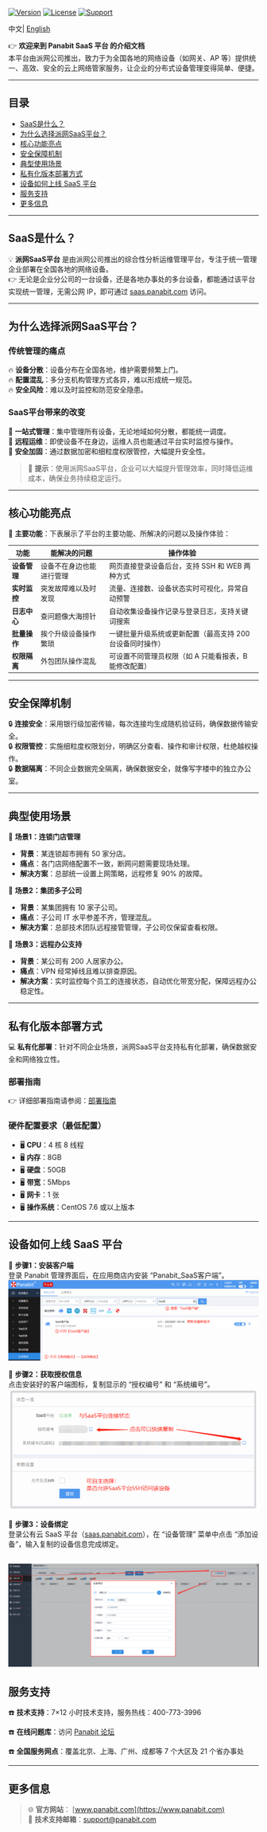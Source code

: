 
[![Version](https://img.shields.io/badge/version-1.0-blue.svg)](https://github.com/Panabit/SaaS)
[![License](https://img.shields.io/badge/license-MIT-green.svg)](LICENSE)
[![Support](https://img.shields.io/badge/support-7x12-blue.svg)](https://bbs.panabit.com)

<p>
    中文| <a href="README.md"> English <a/>  
</p>

👉 **欢迎来到 Panabit SaaS 平台 的介绍文档**  
本平台由派网公司推出，致力于为全国各地的网络设备（如网关、AP 等）提供统一、高效、安全的云上网络管家服务，让企业的分布式设备管理变得简单、便捷。

---

## 目录

- [SaaS是什么？](#saas是什么)
- [为什么选择派网SaaS平台？](#为什么选择派网saas平台)
- [核心功能亮点](#核心功能亮点)
- [安全保障机制](#安全保障机制)
- [典型使用场景](#典型使用场景)
- [私有化版本部署方式](#私有化版本部署方式)
- [设备如何上线 SaaS 平台](#设备如何上线-saas-平台)
- [服务支持](#服务支持)
- [更多信息](#更多信息)

---

## SaaS是什么？

💡 **派网SaaS平台** 是由派网公司推出的综合性分析运维管理平台，专注于统一管理企业部署在全国各地的网络设备。  
👉 无论是企业分公司的一台设备，还是各地办事处的多台设备，都能通过该平台实现统一管理，无需公网 IP，即可通过 [saas.panabit.com](https://saas.panabit.com) 访问。

---

## 为什么选择派网SaaS平台？

### 传统管理的痛点

🔥 **设备分散**：设备分布在全国各地，维护需要频繁上门。  
🔥 **配置混乱**：多分支机构管理方式各异，难以形成统一规范。  
🔥 **安全风险**：难以及时监控和防范安全隐患。

### SaaS平台带来的改变

🚀 **一站式管理**：集中管理所有设备，无论地域如何分散，都能统一调度。  
🚀 **远程运维**：即使设备不在身边，运维人员也能通过平台实时监控与操作。  
🚀 **安全加固**：通过数据加密和细粒度权限管控，大幅提升安全性。

> 💬 **提示**：使用派网SaaS平台，企业可以大幅提升管理效率，同时降低运维成本，确保业务持续稳定运行。

---

## 核心功能亮点

🔹 **主要功能**：下表展示了平台的主要功能、所解决的问题以及操作体验：

| **功能**   | **能解决的问题**             | **操作体验**                                              |
| ---------- | ---------------------------- | --------------------------------------------------------- |
| **设备管理** | 设备不在身边也能进行管理      | 网页直接登录设备后台，支持 SSH 和 WEB 两种方式               |
| **实时监控** | 突发故障难以及时发现          | 流量、连接数、设备状态实时可视化，异常自动预警               |
| **日志中心** | 查问题像大海捞针              | 自动收集设备操作记录与登录日志，支持关键词搜索               |
| **批量操作** | 挨个升级设备操作繁琐          | 一键批量升级系统或更新配置（最高支持 200 台设备同时操作）       |
| **权限隔离** | 外包团队操作混乱              | 可设置不同管理员权限（如 A 只能看报表，B 能修改配置）           |

---

## 安全保障机制

🔒 **连接安全**：采用银行级加密传输，每次连接均生成随机验证码，确保数据传输安全。  
🔒 **权限管控**：实施细粒度权限划分，明确区分查看、操作和审计权限，杜绝越权操作。  
🔒 **数据隔离**：不同企业数据完全隔离，确保数据安全，就像写字楼中的独立办公室。

---

## 典型使用场景

📌 **场景1：连锁门店管理**  
- **背景**：某连锁超市拥有 50 家分店。  
- **痛点**：各门店网络配置不一致，断网问题需要现场处理。  
- **解决方案**：总部统一设置上网策略，远程修复 90% 的故障。

📌 **场景2：集团多子公司**  
- **背景**：某集团拥有 10 家子公司。  
- **痛点**：子公司 IT 水平参差不齐，管理混乱。  
- **解决方案**：总部技术团队远程接管管理，子公司仅保留查看权限。

📌 **场景3：远程办公支持**  
- **背景**：某公司有 200 人居家办公。  
- **痛点**：VPN 经常掉线且难以排查原因。  
- **解决方案**：实时监控每个员工的连接状态，自动优化带宽分配，保障远程办公稳定性。

---

## 私有化版本部署方式

💻 **私有化部署**：针对不同企业场景，派网SaaS平台支持私有化部署，确保数据安全和网络独立性。

### 部署指南

👉 详细部署指南请参阅：[部署指南](https://bbs.panabit.com/thread-23981-1-1.html)

### 硬件配置要求（最低配置）

- 🖥 **CPU**：4 核 8 线程  
- 🖥 **内存**：8GB  
- 🖥 **硬盘**：50GB  
- 🖥 **带宽**：5Mbps  
- 🖥 **网卡**：1 张  
- 🖥 **操作系统**：CentOS 7.6 或以上版本

---

## 设备如何上线 SaaS 平台

🔧 **步骤1：安装客户端**  
登录 Panabit 管理界面后，在应用商店内安装 “Panabit_SaaS客户端”。
	![步骤1](pics/Step1.png)
 
🔧 **步骤2：获取授权信息**  
点击安装好的客户端图标，复制显示的 “授权编号” 和 “系统编号”。
![步骤2](pics/Step2.png)

🔧 **步骤3：设备绑定**  
登录公有云 SaaS 平台（[saas.panabit.com](https://saas.panabit.com)），在 “设备管理” 菜单中点击 “添加设备”，输入复制的设备信息完成绑定。

![步骤3](pics/Step3.png)
---

## 服务支持

☎️ **技术支持**：7×12 小时技术支持，服务热线：400-773-3996  

☎️ **在线问题库**：访问 [Panabit 论坛](https://bbs.panabit.com)  

☎️ **全国服务网点**：覆盖北京、上海、广州、成都等 7 个大区及 21 个省办事处

---

## 更多信息

> 🌐 **官方网站**： [www.panabit.com](https://www.panabit.com)  
> 📧 **技术支持邮箱**：support@panabit.com



